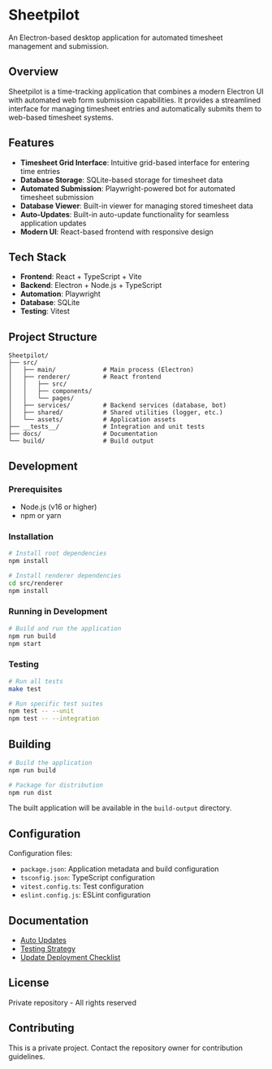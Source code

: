 # Sheetpilot

An Electron-based desktop application for automated timesheet management and submission.

## Overview

Sheetpilot is a time-tracking application that combines a modern Electron UI with automated web form submission capabilities. It provides a streamlined interface for managing timesheet entries and automatically submits them to web-based timesheet systems.

## Features

- **Timesheet Grid Interface**: Intuitive grid-based interface for entering time entries
- **Database Storage**: SQLite-based storage for timesheet data
- **Automated Submission**: Playwright-powered bot for automated timesheet submission
- **Database Viewer**: Built-in viewer for managing stored timesheet data
- **Auto-Updates**: Built-in auto-update functionality for seamless application updates
- **Modern UI**: React-based frontend with responsive design

## Tech Stack

- **Frontend**: React + TypeScript + Vite
- **Backend**: Electron + Node.js + TypeScript
- **Automation**: Playwright
- **Database**: SQLite
- **Testing**: Vitest

## Project Structure

```
Sheetpilot/
├── src/
│   ├── main/             # Main process (Electron)
│   ├── renderer/         # React frontend
│   │   ├── src/
│   │   ├── components/
│   │   └── pages/
│   ├── services/         # Backend services (database, bot)
│   ├── shared/           # Shared utilities (logger, etc.)
│   └── assets/           # Application assets
├── __tests__/            # Integration and unit tests
├── docs/                 # Documentation
└── build/                # Build output
```

## Development

### Prerequisites

- Node.js (v16 or higher)
- npm or yarn

### Installation

```bash
# Install root dependencies
npm install

# Install renderer dependencies
cd src/renderer
npm install
```

### Running in Development

```bash
# Build and run the application
npm run build
npm start
```

### Testing

```bash
# Run all tests
make test

# Run specific test suites
npm test -- --unit
npm test -- --integration
```

## Building

```bash
# Build the application
npm run build

# Package for distribution
npm run dist
```

The built application will be available in the `build-output` directory.

## Configuration

Configuration files:
- `package.json`: Application metadata and build configuration
- `tsconfig.json`: TypeScript configuration
- `vitest.config.ts`: Test configuration
- `eslint.config.js`: ESLint configuration

## Documentation

- [Auto Updates](docs/AUTO_UPDATES.md)
- [Testing Strategy](docs/TESTING_STRATEGY.md)
- [Update Deployment Checklist](docs/UPDATE_DEPLOYMENT_CHECKLIST.md)

## License

Private repository - All rights reserved

## Contributing

This is a private project. Contact the repository owner for contribution guidelines.

